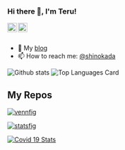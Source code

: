 ### Hi there 👋, I'm Teru!

<a href="https://twitter.com/shinokada">
  <img align="left" alt="Terumasa Fujioka | Twitter" width="21px" src="https://github.com/tftigers
<a href="https://medium.com/@shinokada">
  <img align="left" alt="Terumasa Fujioka | Medium" width="21px" src="https://raw.githubusercontent.com/tftigers/tftigers/master/assets/medium.png"/>
</a>

<br />
<br />

- 🌱 My <a href="https://blog.codewithshin.com/">blog</a> 
- 📫 How to reach me: <a href="https://twitter.com/tftigers">@shinokada</a> 


![Github stats](https://github-readme-stats.vercel.app/api?username=tftigers&theme=highcontrast&show_icons=true&count_private=true)
![Top Languages Card](https://github-readme-stats.vercel.app/api/top-langs/?username=tftigers&layout=compact)

## My Repos

[![vennfig](https://github-readme-stats.vercel.app/api/pin/?username=tftigers&repo=vennfig&show_owner=true)](https://github.com/tftigers/vennfig)

[![statsfig](https://github-readme-stats.vercel.app/api/pin/?username=tftigers&repo=statsfig&show_owner=true)](https://github.com/tftigers/statsfig)

[![Covid 19 Stats](https://github-readme-stats.vercel.app/api/pin/?username=tftigers&repo=covid-19-stats&show_owner=true)](https://github.com/tftigers/covid-19-stats)